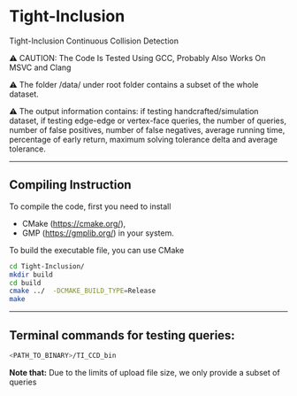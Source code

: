 # Tight-Inclusion
Tight-Inclusion Continuous Collision Detection 

:warning: CAUTION: The Code Is Tested Using GCC, Probably Also Works On MSVC and Clang

:warning: The folder /data/ under root folder contains a subset of the whole dataset.

:warning: The output information contains: if testing handcrafted/simulation dataset, if testing edge-edge or vertex-face queries, the number of queries, number of false positives, number of false negatives, average running time, percentage of early return, maximum solving tolerance delta and average tolerance.



---

## Compiling Instruction 

To compile the code, first you need to install 
* CMake (https://cmake.org/), 
* GMP (https://gmplib.org/) 
in your system. 

To build the executable file, you can use CMake
```sh
cd Tight-Inclusion/
mkdir build
cd build
cmake ../  -DCMAKE_BUILD_TYPE=Release
make
```


---
 
##	Terminal commands for testing queries:
```sh
<PATH_TO_BINARY>/TI_CCD_bin  
```
**Note that:** Due to the limits of upload file size, we only provide a subset of queries
